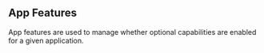 ## App Features

App features are used to manage whether optional capabilities are enabled for a given application.
